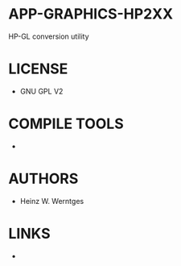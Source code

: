 APP-GRAPHICS-HP2XX
==================

HP-GL conversion utility

LICENSE
===============
* GNU GPL V2

COMPILE TOOLS
===============
* 

AUTHORS
===============
* Heinz W. Werntges

LINKS
===============
* 
